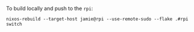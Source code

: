 To build locally and push to the `rpi`:

```
nixos-rebuild --target-host jamie@rpi --use-remote-sudo --flake .#rpi switch
```
